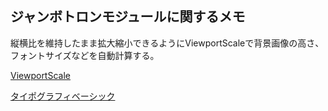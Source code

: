 ## ジャンボトロンモジュールに関するメモ
縦横比を維持したまま拡大縮小できるようにViewportScaleで背景画像の高さ、フォントサイズなどを自動計算する。

[ViewportScale](https://github.com/ixkaito/viewportscale)

[タイポグラフィベーシック ](https://speakerdeck.com/ixkaito/taipogurahuibesituku-plus-dezainaidea?slide=52)
